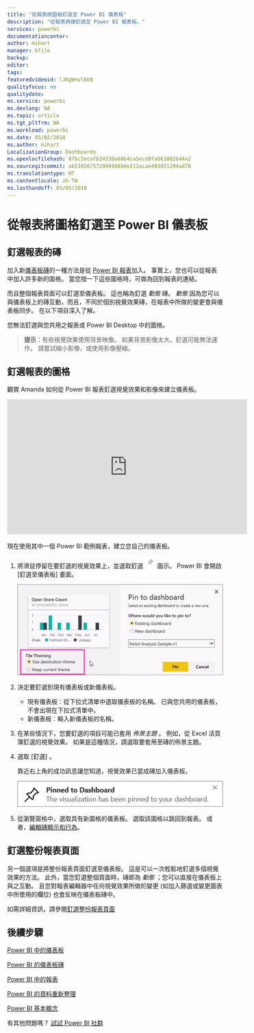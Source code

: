 ```yaml
---
title: "從報表將圖格釘選至 Power BI 儀表板"
description: "從報表將磚釘選至 Power BI 儀表板。"
services: powerbi
documentationcenter: 
author: mihart
manager: kfile
backup: 
editor: 
tags: 
featuredvideoid: lJKgWnvl6bQ
qualityfocus: no
qualitydate: 
ms.service: powerbi
ms.devlang: NA
ms.topic: article
ms.tgt_pltfrm: NA
ms.workload: powerbi
ms.date: 03/02/2018
ms.author: mihart
LocalizationGroup: Dashboards
ms.openlocfilehash: 8fbc2ecafb34339a68b4ca5ecd0fa063082644a2
ms.sourcegitcommit: ab5192675729949d89de212acae48dd51294ad78
ms.translationtype: HT
ms.contentlocale: zh-TW
ms.lasthandoff: 03/05/2018
---
```

# <a name="pin-a-tile-to-a-power-bi-dashboard-from-a-report"></a>從報表將圖格釘選至 Power BI 儀表板
## <a name="pinning-tiles-from-a-report"></a>釘選報表的磚
加入新[儀表板磚](service-dashboard-tiles.md)的一種方法是從 [Power BI 報表](service-reports.md)加入。 事實上，您也可以從報表中加入許多新的圖格。  當您按一下這些圖格時，可做為回到報表的連結。

而且整個報表頁面可以釘選至儀表板。  這也稱為釘選 *動態* 磚。  *動態* 因為您可以與儀表板上的磚互動，而且，不同於個別視覺效果磚，在報表中所做的變更會與儀表板同步。 在以下項目深入了解。

您無法釘選與您共用之報表或 Power BI Desktop 中的圖格。 

> **提示**：有些視覺效果使用背景映像。 如果背景影像太大，釘選可能無法運作。  請嘗試縮小影像，或使用影像壓縮。  
> 
> 

## <a name="pin-a-tile-from-a-report"></a>釘選報表的圖格
觀賞 Amanda 如何從 Power BI 報表釘選視覺效果和影像來建立儀表板。

<iframe width="560" height="315" src="https://www.youtube.com/embed/lJKgWnvl6bQ" frameborder="0" allowfullscreen></iframe>

現在使用其中一個 Power BI 範例報表，建立您自己的儀表板。

1. 將滑鼠停留在要釘選的視覺效果上，並選取釘選 ![](media/service-dashboard-pin-tile-from-report/pbi_pintile_small.png) 圖示。 Power BI 會開啟 [釘選至儀表板]  畫面。
   
     ![[釘選到儀表板] 視窗](media/service-dashboard-pin-tile-from-report/pbi_themes2.png)
2. 決定要釘選到現有儀表板或新儀表板。
   
   * 現有儀表板：從下拉式清單中選取儀表板的名稱。 已與您共用的儀表板，不會出現在下拉式清單中。
   * 新儀表板：輸入新儀表板的名稱。
3. 在某些情況下，您要釘選的項目可能已套用 *佈景主題* 。  例如，從 Excel 活頁簿釘選的視覺效果。 如果是這種情況，請選取要套用至磚的佈景主題。
4. 選取 [釘選] 。
   
   靠近右上角的成功訊息讓您知道，視覺效果已當成磚加入儀表板。
   
   ![成功訊息](media/service-dashboard-pin-tile-from-report/pinsuccess.png)
5. 從瀏覽窗格中，選取具有新圖格的儀表板。 選取該圖格以跳回到報表。 或者，[編輯磚顯示和行為](service-dashboard-edit-tile.md)。

## <a name="pin-an-entire-report-page"></a>釘選整份報表頁面
另一個選項是將整份報表頁面釘選至儀表板。 這是可以一次輕鬆地釘選多個視覺效果的方法。  此外，當您釘選整個頁面時，磚即為 *動態* ；您可以直接在儀表板上與之互動。 且您對報表編輯器中任何視覺效果所做的變更 (如加入篩選或變更圖表中所使用的欄位) 也會反映在儀表板磚中。  

如需詳細資訊，請參閱[釘選整份報表頁面](service-dashboard-pin-live-tile-from-report.md)

## <a name="next-steps"></a>後續步驟
[Power BI 中的儀表板](service-dashboards.md)

[Power BI 的儀表板磚](service-dashboard-tiles.md)

[Power BI 中的報表](service-reports.md)

[Power BI 的資料重新整理](refresh-data.md)

[Power BI 基本概念](service-basic-concepts.md)

有其他問題嗎？ [試試 Power BI 社群](http://community.powerbi.com/)

